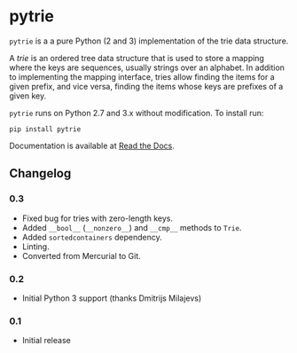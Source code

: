 # pytrie

`pytrie` is a a pure Python (2 and 3) implementation of the trie data structure.

A _trie_ is an ordered tree data structure that is used to store a mapping
where the keys are sequences, usually strings over an alphabet. In addition to
implementing the mapping interface, tries allow finding the items for a given
prefix, and vice versa, finding the items whose keys are prefixes of a given key.

`pytrie` runs on Python 2.7 and 3.x without modification. To install run:

    pip install pytrie

Documentation is available at [Read the Docs](https://pytrie.readthedocs.io/).

## Changelog

### 0.3

* Fixed bug for tries with zero-length keys.
* Added `__bool__` (`__nonzero__`) and `__cmp__` methods to `Trie`.
* Added `sortedcontainers` dependency.
* Linting.
* Converted from Mercurial to Git.

### 0.2

* Initial Python 3 support (thanks Dmitrijs Milajevs)

### 0.1

* Initial release
